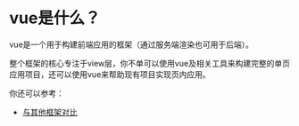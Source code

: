 # vue是什么？

vue是一个用于构建前端应用的框架（通过服务端渲染也可用于后端）。

整个框架的核心专注于view层，你不单可以使用vue及相关工具来构建完整的单页应用项目，还可以使用vue来帮助现有项目实现页内应用。

你还可以参考：

* [与其他框架对比](http://vuejs.org.cn/guide/comparison.html)

